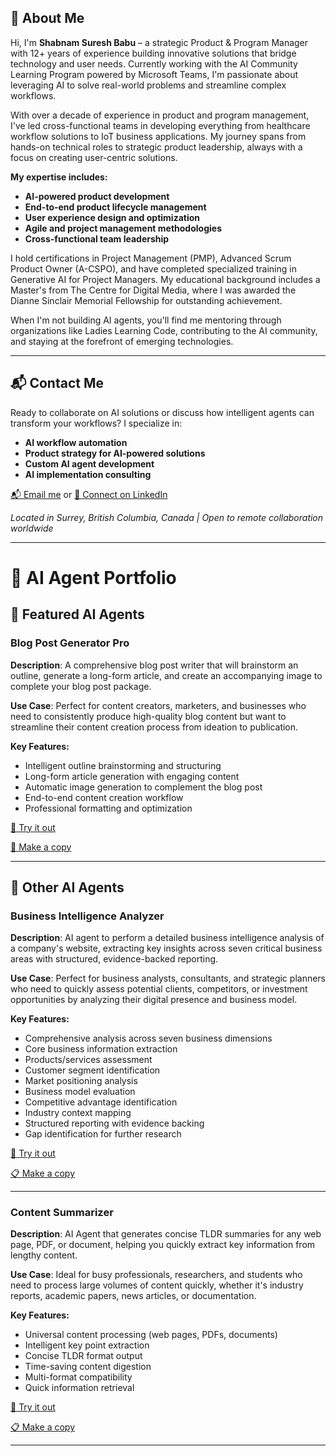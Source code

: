 ## 👋 About Me
Hi, I'm **Shabnam Suresh Babu** – a strategic Product & Program Manager with 12+ years of experience building innovative solutions that bridge technology and user needs. Currently working with the AI Community Learning Program powered by Microsoft Teams, I'm passionate about leveraging AI to solve real-world problems and streamline complex workflows.

With over a decade of experience in product and program management, I've led cross-functional teams in developing everything from healthcare workflow solutions to IoT business applications. My journey spans from hands-on technical roles to strategic product leadership, always with a focus on creating user-centric solutions.

**My expertise includes:**
- **AI-powered product development**
- **End-to-end product lifecycle management**
- **User experience design and optimization**
- **Agile and project management methodologies**
- **Cross-functional team leadership**

I hold certifications in Project Management (PMP), Advanced Scrum Product Owner (A-CSPO), and have completed specialized training in Generative AI for Project Managers. My educational background includes a Master's from The Centre for Digital Media, where I was awarded the Dianne Sinclair Memorial Fellowship for outstanding achievement.

When I'm not building AI agents, you'll find me mentoring through organizations like Ladies Learning Code, contributing to the AI community, and staying at the forefront of emerging technologies.

---

## 📬 Contact Me

Ready to collaborate on AI solutions or discuss how intelligent agents can transform your workflows? I specialize in:
- **AI workflow automation**
- **Product strategy for AI-powered solutions**
- **Custom AI agent development**
- **AI implementation consulting**

[📬 Email me](mailto:shabnam.suresh@gmail.com) or [💼 Connect on LinkedIn](https://www.linkedin.com/in/shabnam-suresh)

*Located in Surrey, British Columbia, Canada | Open to remote collaboration worldwide*

---
# 🧠 AI Agent Portfolio

## 🔧 Featured AI Agents

### Blog Post Generator Pro

**Description**: A comprehensive blog post writer that will brainstorm an outline, generate a long-form article, and create an accompanying image to complete your blog post package.

**Use Case**: Perfect for content creators, marketers, and businesses who need to consistently produce high-quality blog content but want to streamline their content creation process from ideation to publication.

**Key Features:**
- Intelligent outline brainstorming and structuring
- Long-form article generation with engaging content
- Automatic image generation to complement the blog post
- End-to-end content creation workflow
- Professional formatting and optimization

[🔗 Try it out](https://app.mindstudio.ai/agents/blog-post-generator-advanced-f1b40b30/run/85b16abe-78ff-4201-b112-4d9171de035c)

[🔗 Make a copy](https://app.mindstudio.ai/agents/blog-post-generator-advanced-f1b40b30/remix)

---

## 🔧 Other AI Agents

### Business Intelligence Analyzer
**Description**: AI agent to perform a detailed business intelligence analysis of a company's website, extracting key insights across seven critical business areas with structured, evidence-backed reporting.

**Use Case**: Perfect for business analysts, consultants, and strategic planners who need to quickly assess potential clients, competitors, or investment opportunities by analyzing their digital presence and business model.

**Key Features:**
- Comprehensive analysis across seven business dimensions
- Core business information extraction
- Products/services assessment
- Customer segment identification
- Market positioning analysis
- Business model evaluation
- Competitive advantage identification
- Industry context mapping
- Structured reporting with evidence backing
- Gap identification for further research

[🔗 Try it out](https://app.mindstudio.ai/agents/business-intelligence-analyzer-e72246f3/run)

[📋 Make a copy](https://app.mindstudio.ai/agents/business-intelligence-analyzer-e72246f3/remix)

---

### Content Summarizer
**Description**: AI Agent that generates concise TLDR summaries for any web page, PDF, or document, helping you quickly extract key information from lengthy content.

**Use Case**: Ideal for busy professionals, researchers, and students who need to process large volumes of content quickly, whether it's industry reports, academic papers, news articles, or documentation.

**Key Features:**
- Universal content processing (web pages, PDFs, documents)
- Intelligent key point extraction
- Concise TLDR format output
- Time-saving content digestion
- Multi-format compatibility
- Quick information retrieval

[🔗 Try it out](https://app.mindstudio.ai/agents/content-summarizer-b066f36e/run)

[📋 Make a copy](https://app.mindstudio.ai/agents/content-summarizer-b066f36e/remix)

---
